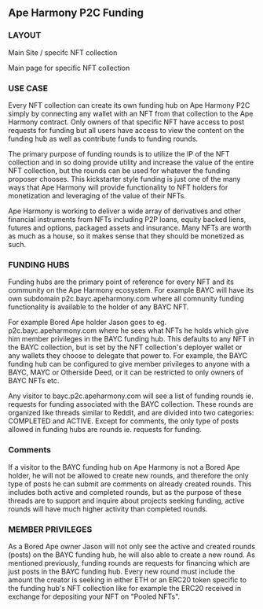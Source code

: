 ## Ape Harmony P2C Funding

### LAYOUT

Main Site / specifc NFT collection

Main page for specific NFT collection

### USE CASE

Every NFT collection can create its own funding hub on Ape Harmony P2C simply by connecting any wallet with an NFT from that collection to the Ape Harmony contract. Only owners of that specific NFT have access to post requests for funding but all users have access to view the content on the funding hub as well as contribute funds to funding rounds. 

The primary purpose of funding rounds is to utilize the IP of the NFT collection and in so doing provide utility and increase the value of the entire NFT collection, but the rounds can be used for whatever the funding proposer chooses. This kickstarter style funding is just one of the many ways that Ape Harmony will provide functionality to NFT holders for monetization and leveraging of the value of their NFTs.

Ape Harmony is working to deliver a wide array of derivatives and other financial instruments from NFTs including P2P loans, equity backed liens, futures and options, packaged assets and insurance. Many NFTs are worth as much as a house, so it makes sense that they should be monetized as such.

### FUNDING HUBS

Funding hubs are the primary point of reference for every NFT and its community on the Ape Harmony ecosystem. For example BAYC will have its own subdomain p2c.bayc.apeharmony.com where all comnunity funding functionality is available to the holder of any BAYC NFT.

For example Bored Ape holder Jason goes to eg. p2c.bayc.apeharmony.com where he sees what NFTs he holds which give him member privileges in the BAYC funding hub. This defaults to any NFT in the BAYC collection, but is set by the NFT collection's deployer wallet or any wallets they choose to delegate that power to. For example, the BAYC funding hub can be configured to give member privileges to anyone with a BAYC, MAYC or Otherside Deed, or it can be restricted to only owners of BAYC NFTs etc.

Any visitor to bayc.p2c.apeharmony.com will see a list of funding rounds ie. requests for funding associated with the BAYC collection. These rounds are organized like threads similar to Reddit, and are divided into two categories: COMPLETED and ACTIVE. Except for comments, the only type of posts allowed in funding hubs are rounds ie. requests for funding.

### Comments

If a visitor to the BAYC funding hub on Ape Harmony is not a Bored Ape holder, he will not be allowed to create new rounds, and therefore the only type of posts he can submit are comments on already created rounds. This includes both active and completed rounds, but as the purpose of these threads are to support and inquire about projects seeking funding, active rounds will have much higher activity than completed rounds.

### MEMBER PRIVILEGES

As a Bored Ape owner Jason will not only see the active and created rounds (posts) on the BAYC funding hub, he will also able to create a new round. As mentioned previously, funding rounds are requests for financing which are just posts in the BAYC funding hub. Every new round must include the amount the creator is seeking in either ETH or an ERC20 token specific to the funding hub's NFT collection like for example the ERC20 received in exchange for depositing your NFT on "Pooled NFTs".




















